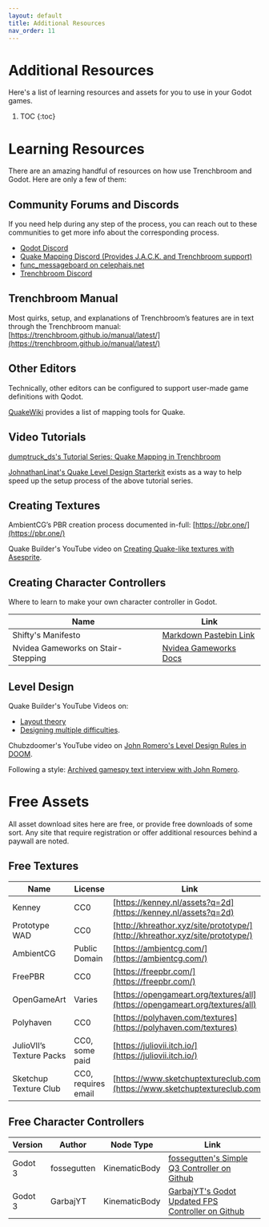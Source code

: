 ```yaml
---
layout: default
title: Additional Resources
nav_order: 11
---
```


# Additional Resources

Here's a list of learning resources and assets for you to use in your Godot games.

1. TOC
{:toc}

# Learning Resources

There are an amazing handful of resources on how use Trenchbroom and Godot. Here are only a few of them:

## Community Forums and Discords

If you need help during any step of the process, you can reach out to these communities to get more info about the corresponding process.

- [Qodot Discord](https://discord.gg/c72WBuG)
- [Quake Mapping Discord (Provides J.A.C.K. and Trenchbroom support)](https://discordapp.com/invite/f5Y99aM)
- [func_messageboard on celephais.net](https://celephais.net/board/)
- [Trenchbroom Discord](https://discord.gg/WGf9uve)

## Trenchbroom Manual

Most quirks, setup, and explanations of Trenchbroom’s features are in text through the Trenchbroom manual:
[https://trenchbroom.github.io/manual/latest/](https://trenchbroom.github.io/manual/latest/)

## Other Editors

Technically, other editors can be configured to support user-made game definitions with Qodot.

[QuakeWiki](https://quakewiki.org/wiki/Mapping_tools) provides a list of mapping tools for Quake.

## Video Tutorials

[dumptruck_ds's Tutorial Series: Quake Mapping in Trenchbroom ](https://youtu.be/gONePWocbqA?list=PLgDKRPte5Y0AZ_K_PZbWbgBAEt5xf74aE)

[JohnathanLinat's Quake Level Design Starterkit](https://github.com/jonathanlinat/quake-leveldesign-starterkit/releases) exists as a way to help speed up the setup process of the above tutorial series.

## Creating Textures

AmbientCG’s PBR creation process documented in-full: [https://pbr.one/](https://pbr.one/)

Quake Builder's YouTube video on [Creating Quake-like textures with Asesprite](https://youtu.be/S6Eu8Cti9nI).

## Creating Character Controllers

Where to learn to make your own character controller in Godot.

| Name | Link |
| ---- | ---- |
| Shifty's Manifesto | [Markdown Pastebin Link](https://markdownpastebin.com/?id=d9d61e67f9d64db2bd215f165b931449) |
| Nvidea Gameworks on Stair-Stepping | [Nvidea Gameworks Docs](https://docs.nvidia.com/gameworks/content/gameworkslibrary/physx/guide/Manual/CharacterControllers.html) |

## Level Design

Quake Builder's YouTube Videos on:
- [Layout theory](https://www.youtube.com/watch?v=G4tWWiuaF7g)
- [Designing multiple difficulties](https://youtu.be/s9bleQCTdTo).

Chubzdoomer's YouTube video on [John Romero's Level Design Rules in DOOM](https://youtu.be/ptHurafdCoQ).

Following a style: [Archived gamespy text interview with John Romero](http://web.archive.org/web/20111121052306/https://archive.gamespy.com/articles/december03/doom/romero/).

# Free Assets

All asset download sites here are free, or provide free downloads of some sort. Any site that require registration or offer additional resources behind a paywall are noted.

## Free Textures

| Name | License | Link |
| ---- | ------- | ---- |
| Kenney | CC0 | [https://kenney.nl/assets?q=2d](https://kenney.nl/assets?q=2d) |
| Prototype WAD | CC0 | [http://khreathor.xyz/site/prototype/](http://khreathor.xyz/site/prototype/) |
| AmbientCG | Public Domain | [https://ambientcg.com/](https://ambientcg.com/) |
| FreePBR | CC0 | [https://freepbr.com/](https://freepbr.com/) | 
| OpenGameArt | Varies | [https://opengameart.org/textures/all](https://opengameart.org/textures/all) | 
| Polyhaven | CC0 | [https://polyhaven.com/textures](https://polyhaven.com/textures) | 
| JulioVII’s Texture Packs | CC0, some paid | [https://juliovii.itch.io/](https://juliovii.itch.io/) | 
| Sketchup Texture Club | CC0, requires email | [https://www.sketchuptextureclub.com/](https://www.sketchuptextureclub.com/) | 

## Free Character Controllers

| Version | Author | Node Type | Link |
| ------- | ------ | --------- | ---- |
| Godot 3 | fossegutten | KinematicBody | [fossegutten's Simple Q3 Controller on Github](https://github.com/fossegutten/Simple-Q3-Controller) |
| Godot 3 | GarbajYT | KinematicBody | [GarbajYT's Godot Updated FPS Controller on Github](https://github.com/GarbajYT/godot_updated_fps_controller) |
